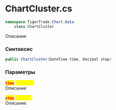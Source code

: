 
# ChartCluster.cs
```csharp
namespace TigerTrade.Chart.Data  
    class ChartCluster
```

Описание

### Синтаксис
```csharp
public ChartCluster(DateTime time, Decimal step)
```

### Параметры
<mark style="color:red;">**`time`**</mark> <mark style="color:yellow;">`DateTime`</mark>  
 Описание  
  
<mark style="color:red;">**`step`**</mark> <mark style="color:yellow;">`Decimal`</mark>  
 Описание  
  

                    
                    
